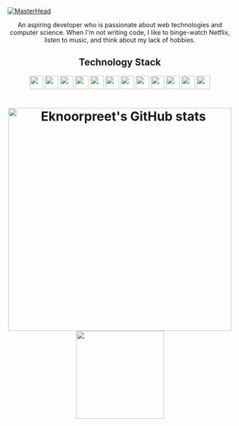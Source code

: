 [![MasterHead](https://res.cloudinary.com/drkvr9wta/image/upload/v1649465147/landing-test-2_b9g6r5.jpg)](https://github.com/eknoorpreet/eknoorpreet)

<p align="center">An aspiring developer who is passionate about web technologies and computer science. When I'm not writing code, I like to binge-watch Netflix, listen to music, and think about my lack of hobbies.</p>

<h2 align="center">Technology Stack</h2>

<p align="center">
  <img src="https://img.shields.io/badge/-HTML5-E34F26?style=for-the-badge&logo=html5&logoColor=white" height="30" />
  <img src="https://img.shields.io/badge/-CSS3-1572B6?style=for-the-badge&logo=css3" height="30" />
  <img src="https://img.shields.io/badge/-JavaScript-F7DF1C?style=for-the-badge&logo=javascript&&logoColor=000" height="30" />
  <img src="https://img.shields.io/badge/-React-65C7E5?style=for-the-badge&logo=react&&logoColor=fff" height="30"/>
  <img src="https://img.shields.io/badge/-Sass-CD6599?style=for-the-badge&logo=sass&&logoColor=fff" height="30"/>
  <img src="https://img.shields.io/badge/-Nodejs-469149?style=for-the-badge&logo=Node.js&&logoColor=fff" height="30" />
  <img src="https://img.shields.io/badge/-MongoDB-48A249?style=for-the-badge&logo=mongodb&&logoColor=fff" height="30" />
  <img src="https://img.shields.io/badge/-postgresql-29418D?style=for-the-badge&logo=postgresql&&logoColor=fff" height="30" />
  <img src="https://img.shields.io/badge/-Netlify-4CA49F?style=for-the-badge&logo=netlify&&logoColor=fff" height="30" />
  <img src="https://img.shields.io/badge/-Heroku-430098?style=for-the-badge&logo=heroku&&logoColor=fff" height="30" />
  <img src="https://img.shields.io/badge/-Git-F05032?style=for-the-badge&logo=git&&logoColor=fff" height="30" />
  <img src="https://img.shields.io/badge/-GitHub-000?style=for-the-badge&logo=github&&logoColor=fff" height="30" />
</p>

<h1 align="center">
  <img src="https://github-readme-stats.vercel.app/api?username=eknoorpreet&show_icons=true&include_all_commits=true&count_private=true&theme=jolly&layout=compact" alt="Eknoorpreet's GitHub stats" width="500">
  <img src="https://github-readme-stats.vercel.app/api/top-langs/?username=eknoorpreet&hide=procfile&theme=jolly" height="197">
</h1>


<!--
**eknoorpreet/eknoorpreet** is a ✨ _special_ ✨ repository because its `README.md` (this file) appears on your GitHub profile.

Here are some ideas to get you started:

- 🔭 I’m currently working on ...
- 🌱 I’m currently learning ...
- 👯 I’m looking to collaborate on ...
- 🤔 I’m looking for help with ...
- 💬 Ask me about ...
- 📫 How to reach me: ...
- 😄 Pronouns: ...
- ⚡ Fun fact: ...
-->
